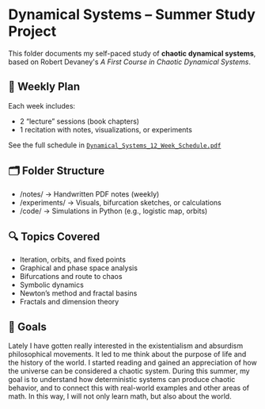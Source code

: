 # Dynamical Systems – Summer Study Project

This folder documents my self-paced study of **chaotic dynamical systems**, based on Robert Devaney's *A First Course in Chaotic Dynamical Systems*.

## 🔁 Weekly Plan

Each week includes:
- 2 “lecture” sessions (book chapters)
- 1 recitation with notes, visualizations, or experiments

See the full schedule in [`Dynamical_Systems_12_Week_Schedule.pdf`](./Dynamical_Systems_12_Week_Schedule.pdf)

## 🗂️ Folder Structure

- /notes/ → Handwritten PDF notes (weekly)
- /experiments/ → Visuals, bifurcation sketches, or calculations
- /code/ → Simulations in Python (e.g., logistic map, orbits)


## 🔍 Topics Covered

- Iteration, orbits, and fixed points
- Graphical and phase space analysis
- Bifurcations and route to chaos
- Symbolic dynamics
- Newton’s method and fractal basins
- Fractals and dimension theory

## 🎯 Goals

Lately I have gotten really interested in the existentialism and absurdism philosophical movements. It led to me think about the purpose of life and the history of the world. I started reading and gained an appreciation of how the universe can be considered a chaotic system. During this summer, my goal is to understand how deterministic systems can produce chaotic behavior, and to connect this with real-world examples and other areas of math. In this way, I will not only learn math, but also about the world.

